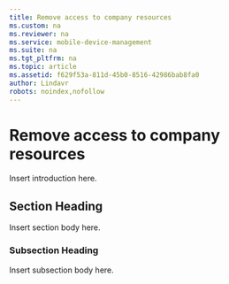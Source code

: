 ```yaml
---
title: Remove access to company resources
ms.custom: na
ms.reviewer: na
ms.service: mobile-device-management
ms.suite: na
ms.tgt_pltfrm: na
ms.topic: article
ms.assetid: f629f53a-811d-45b0-8516-42986bab8fa0
author: Lindavr
robots: noindex,nofollow
---
```

# Remove access to company resources
Insert introduction here.

## Section Heading
Insert section body here.

### Subsection Heading
Insert subsection body here.

